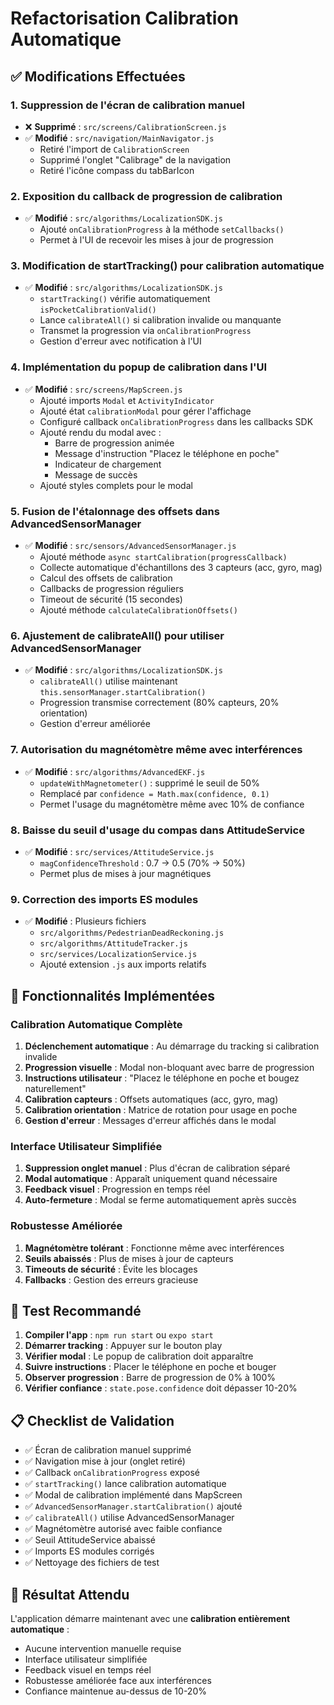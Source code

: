 # Refactorisation Calibration Automatique

## ✅ Modifications Effectuées

### 1. Suppression de l'écran de calibration manuel
- ❌ **Supprimé** : `src/screens/CalibrationScreen.js`
- ✅ **Modifié** : `src/navigation/MainNavigator.js`
  - Retiré l'import de `CalibrationScreen`
  - Supprimé l'onglet "Calibrage" de la navigation
  - Retiré l'icône compass du tabBarIcon

### 2. Exposition du callback de progression de calibration
- ✅ **Modifié** : `src/algorithms/LocalizationSDK.js`
  - Ajouté `onCalibrationProgress` à la méthode `setCallbacks()`
  - Permet à l'UI de recevoir les mises à jour de progression

### 3. Modification de startTracking() pour calibration automatique
- ✅ **Modifié** : `src/algorithms/LocalizationSDK.js`
  - `startTracking()` vérifie automatiquement `isPocketCalibrationValid()`
  - Lance `calibrateAll()` si calibration invalide ou manquante
  - Transmet la progression via `onCalibrationProgress`
  - Gestion d'erreur avec notification à l'UI

### 4. Implémentation du popup de calibration dans l'UI
- ✅ **Modifié** : `src/screens/MapScreen.js`
  - Ajouté imports `Modal` et `ActivityIndicator`
  - Ajouté état `calibrationModal` pour gérer l'affichage
  - Configuré callback `onCalibrationProgress` dans les callbacks SDK
  - Ajouté rendu du modal avec :
    - Barre de progression animée
    - Message d'instruction "Placez le téléphone en poche"
    - Indicateur de chargement
    - Message de succès
  - Ajouté styles complets pour le modal

### 5. Fusion de l'étalonnage des offsets dans AdvancedSensorManager
- ✅ **Modifié** : `src/sensors/AdvancedSensorManager.js`
  - Ajouté méthode `async startCalibration(progressCallback)`
  - Collecte automatique d'échantillons des 3 capteurs (acc, gyro, mag)
  - Calcul des offsets de calibration
  - Callbacks de progression réguliers
  - Timeout de sécurité (15 secondes)
  - Ajouté méthode `calculateCalibrationOffsets()`

### 6. Ajustement de calibrateAll() pour utiliser AdvancedSensorManager
- ✅ **Modifié** : `src/algorithms/LocalizationSDK.js`
  - `calibrateAll()` utilise maintenant `this.sensorManager.startCalibration()`
  - Progression transmise correctement (80% capteurs, 20% orientation)
  - Gestion d'erreur améliorée

### 7. Autorisation du magnétomètre même avec interférences
- ✅ **Modifié** : `src/algorithms/AdvancedEKF.js`
  - `updateWithMagnetometer()` : supprimé le seuil de 50%
  - Remplacé par `confidence = Math.max(confidence, 0.1)`
  - Permet l'usage du magnétomètre même avec 10% de confiance

### 8. Baisse du seuil d'usage du compas dans AttitudeService
- ✅ **Modifié** : `src/services/AttitudeService.js`
  - `magConfidenceThreshold` : 0.7 → 0.5 (70% → 50%)
  - Permet plus de mises à jour magnétiques

### 9. Correction des imports ES modules
- ✅ **Modifié** : Plusieurs fichiers
  - `src/algorithms/PedestrianDeadReckoning.js`
  - `src/algorithms/AttitudeTracker.js`
  - `src/services/LocalizationService.js`
  - Ajouté extension `.js` aux imports relatifs

## 🎯 Fonctionnalités Implémentées

### Calibration Automatique Complète
1. **Déclenchement automatique** : Au démarrage du tracking si calibration invalide
2. **Progression visuelle** : Modal non-bloquant avec barre de progression
3. **Instructions utilisateur** : "Placez le téléphone en poche et bougez naturellement"
4. **Calibration capteurs** : Offsets automatiques (acc, gyro, mag)
5. **Calibration orientation** : Matrice de rotation pour usage en poche
6. **Gestion d'erreur** : Messages d'erreur affichés dans le modal

### Interface Utilisateur Simplifiée
1. **Suppression onglet manuel** : Plus d'écran de calibration séparé
2. **Modal automatique** : Apparaît uniquement quand nécessaire
3. **Feedback visuel** : Progression en temps réel
4. **Auto-fermeture** : Modal se ferme automatiquement après succès

### Robustesse Améliorée
1. **Magnétomètre tolérant** : Fonctionne même avec interférences
2. **Seuils abaissés** : Plus de mises à jour de capteurs
3. **Timeouts de sécurité** : Évite les blocages
4. **Fallbacks** : Gestion des erreurs gracieuse

## 🧪 Test Recommandé

1. **Compiler l'app** : `npm run start` ou `expo start`
2. **Démarrer tracking** : Appuyer sur le bouton play
3. **Vérifier modal** : Le popup de calibration doit apparaître
4. **Suivre instructions** : Placer le téléphone en poche et bouger
5. **Observer progression** : Barre de progression de 0% à 100%
6. **Vérifier confiance** : `state.pose.confidence` doit dépasser 10-20%

## 📋 Checklist de Validation

- ✅ Écran de calibration manuel supprimé
- ✅ Navigation mise à jour (onglet retiré)
- ✅ Callback `onCalibrationProgress` exposé
- ✅ `startTracking()` lance calibration automatique
- ✅ Modal de calibration implémenté dans MapScreen
- ✅ `AdvancedSensorManager.startCalibration()` ajouté
- ✅ `calibrateAll()` utilise AdvancedSensorManager
- ✅ Magnétomètre autorisé avec faible confiance
- ✅ Seuil AttitudeService abaissé
- ✅ Imports ES modules corrigés
- ✅ Nettoyage des fichiers de test

## 🎉 Résultat Attendu

L'application démarre maintenant avec une **calibration entièrement automatique** :
- Aucune intervention manuelle requise
- Interface utilisateur simplifiée
- Feedback visuel en temps réel
- Robustesse améliorée face aux interférences
- Confiance maintenue au-dessus de 10-20% 